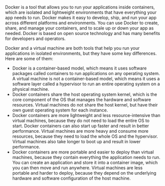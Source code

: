 
Docker is a tool that allows you to run your applications inside containers, which are isolated and lightweight environments that have everything your app needs to run. Docker makes it easy to develop, ship, and run your app across different platforms and environments. You can use Docker to create, share, and manage your containers, and to scale up or down your app as needed. Docker is based on open source technology and has many benefits for developers and operators.

Docker and a virtual machine are both tools that help you run your applications in isolated environments, but they have some key differences. Here are some of them:

- Docker is a container-based model, which means it uses software packages called containers to run applications on any operating system. A virtual machine is not a container-based model, which means it uses a software layer called a hypervisor to run an entire operating system on a physical machine.
- Docker containers share the host operating system kernel, which is the core component of the OS that manages the hardware and software resources. Virtual machines do not share the host kernel, but have their own guest operating system for each instance.
- Docker containers are more lightweight and less resource-intensive than virtual machines, because they do not need to load the entire OS to start. Docker containers can also start up faster and result in better performance. Virtual machines are more heavy and consume more resources, because they need to load the whole OS and the hypervisor. Virtual machines also take longer to boot up and result in lower performance.
- Docker containers are more portable and easier to deploy than virtual machines, because they contain everything the application needs to run. You can create an application and store it into a container image, which you can then move and run anywhere. Virtual machines are less portable and harder to deploy, because they depend on the underlying hardware and software configuration of the host machine.
